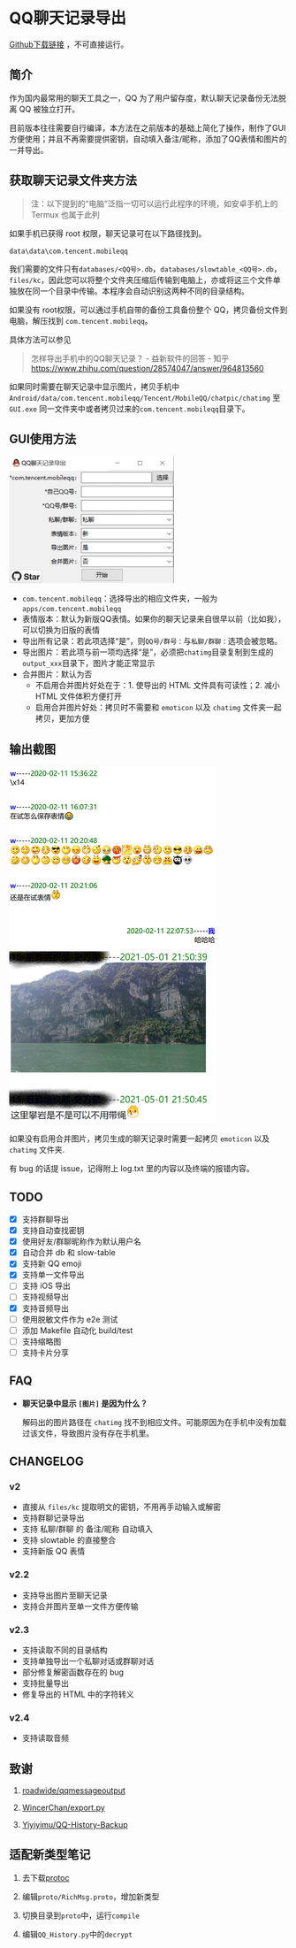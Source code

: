 
# QQ聊天记录导出

[Github下载链接](https://github.com/Young-Lord/QQ-History-Backup/releases) ，不可直接运行。

## 简介

作为国内最常用的聊天工具之一，QQ 为了用户留存度，默认聊天记录备份无法脱离 QQ 被独立打开。

目前版本往往需要自行编译，本方法在之前版本的基础上简化了操作，制作了GUI方便使用；并且不再需要提供密钥，自动填入备注/昵称，添加了QQ表情和图片的一并导出。

## 获取聊天记录文件夹方法

> 注：以下提到的“电脑”泛指一切可以运行此程序的环境，如安卓手机上的 Termux 也属于此列

如果手机已获得 root 权限，聊天记录可在以下路径找到。

```
data\data\com.tencent.mobileqq
```

我们需要的文件只有`databases/<QQ号>.db`，`databases/slowtable_<QQ号>.db`，`files/kc`，因此您可以将整个文件夹压缩后传输到电脑上，亦或将这三个文件单独放在同一个目录中传输。本程序会自动识别这两种不同的目录结构。

如果没有 root权限，可以通过手机自带的备份工具备份整个 QQ，拷贝备份文件到电脑，解压找到 `com.tencent.mobileqq`。

具体方法可以参见

> 怎样导出手机中的QQ聊天记录？ - 益新软件的回答 - 知乎
> <https://www.zhihu.com/question/28574047/answer/964813560>

如果同时需要在聊天记录中显示图片，拷贝手机中 `Android/data/com.tencent.mobileqq/Tencent/MobileQQ/chatpic/chatimg` 至 `GUI.exe` 同一文件夹中或者拷贝过来的`com.tencent.mobileqq`目录下。

## GUI使用方法

![GUI_image](./img/GUI.png)

- `com.tencent.mobileqq`：选择导出的相应文件夹，一般为`apps/com.tencent.mobileqq`
- 表情版本：默认为新版QQ表情。如果你的聊天记录来自很早以前（比如我），可以切换为旧版的表情
- 导出所有记录：若此项选择“是”，则`QQ号/群号：`与`私聊/群聊：`选项会被忽略。
- 导出图片：若此项与前一项均选择“是”，必须把`chatimg`目录复制到生成的`output_xxx`目录下，图片才能正常显示
- 合并图片：默认为否
  - 不启用合并图片好处在于：1. 使导出的 HTML 文件具有可读性；2. 减小 HTML 文件体积方便打开
  - 启用合并图片好处：拷贝时不需要和 `emoticon` 以及 `chatimg` 文件夹一起拷贝，更加方便

## 输出截图

![screenshot](./img/layout.png)
![screenshot](./img/images.png)

如果没有启用合并图片，拷贝生成的聊天记录时需要一起拷贝 `emoticon` 以及 `chatimg` 文件夹.

有 bug 的话提 issue，记得附上 log.txt 里的内容以及终端的报错内容。

## TODO

- [x] 支持群聊导出
- [x] 支持自动查找密钥
- [x] 使用好友/群聊昵称作为默认用户名
- [x] 自动合并 db 和 slow-table
- [x] 支持新 QQ emoji
- [x] 支持单一文件导出
- [ ] 支持 iOS 导出
- [ ] 支持视频导出
- [x] 支持音频导出
- [ ] 使用脱敏文件作为 e2e 测试
- [ ] 添加 Makefile 自动化 build/test
- [ ] 支持缩略图
- [ ] 支持卡片分享

## FAQ

- **聊天记录中显示 `[图片]` 是因为什么？**

   解码出的图片路径在 `chatimg` 找不到相应文件。可能原因为在手机中没有加载过该文件，导致图片没有存在手机里。

## CHANGELOG

### v2

- 直接从 `files/kc` 提取明文的密钥，不用再手动输入或解密
- 支持群聊记录导出
- 支持 私聊/群聊 的 备注/昵称 自动填入
- 支持 slowtable 的直接整合
- 支持新版 QQ 表情

### v2.2

- 支持导出图片至聊天记录
- 支持合并图片至单一文件方便传输

### v2.3

- 支持读取不同的目录结构
- 支持单独导出一个私聊对话或群聊对话
- 部分修复解密函数存在的 bug
- 支持批量导出
- 修复导出的 HTML 中的字符转义

### v2.4

- 支持读取音频

## 致谢

1. [roadwide/qqmessageoutput](https://github.com/roadwide/qqmessageoutput)

2. [WincerChan/export.py](https://gist.github.com/WincerChan/362331456a6e0417c5aa1cf3ff7be2b7)

3. [Yiyiyimu/QQ-History-Backup](https://github.com/Yiyiyimu/QQ-History-Backup)

## 适配新类型笔记

1. 去下载[protoc](https://github.com/protocolbuffers/protobuf/releases)

2. 编辑`proto/RichMsg.proto`，增加新类型

3. 切换目录到`proto`中，运行`compile`

4. 编辑`QQ_History.py`中的`decrypt`
